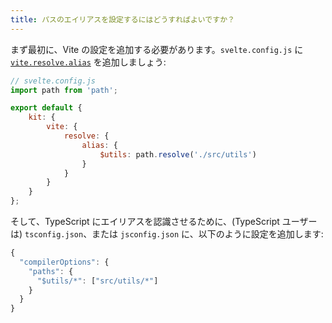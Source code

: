 ```yaml
---
title: パスのエイリアスを設定するにはどうすればよいですか？
---
```


まず最初に、Vite の設定を追加する必要があります。`svelte.config.js` に [`vite.resolve.alias`](https://ja.vitejs.dev/config/#resolve-alias) を追加しましょう:

```js
// svelte.config.js
import path from 'path';

export default {
	kit: {
		vite: {
			resolve: {
				alias: {
					$utils: path.resolve('./src/utils')
				}
			}
		}
	}
};
```

そして、TypeScript にエイリアスを認識させるために、(TypeScript ユーザーは) `tsconfig.json`、または `jsconfig.json` に、以下のように設定を追加します:

```js
{
  "compilerOptions": {
    "paths": {
      "$utils/*": ["src/utils/*"]
    }
  }
}
```

